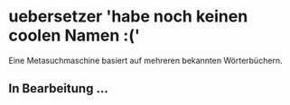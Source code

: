 # uebersetzer 'habe noch keinen coolen Namen :('

Eine Metasuchmaschine basiert auf mehreren bekannten Wörterbüchern.

## In Bearbeitung ...
